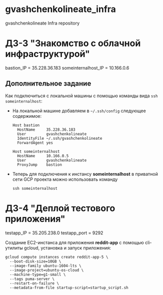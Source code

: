 # gvashchenkolineate_infra
gvashchenkolineate Infra repository


# ДЗ-3 "Знакомство с облачной инфраструктурой"

bastion_IP = 35.228.36.183
someinternalhost_IP = 10.166.0.6

## Дополнительное задание
Как подключиться с локальной машины с помощью команды вида `ssh someinternalhost`:

- На локальной машине добавляем в `~/.ssh/config` следующее содержимое:

    ```
    Host bastion
      HostName     35.228.36.183
      User         gvashchenkolineate
      IdentityFile ~/.ssh/gvashchenkolineate
      ForwardAgent yes

    Host someinternalhost
      HostName     10.166.0.5
      User         gvashchenkolineate
      ProxyJump    bastion
    ```
- Теперь для подключения к инстансу **someinternalhost** в приватной сети GCP проекта можно использовать команду
    ```
    ssh someinternalhost
    ```


# ДЗ-4 "Деплой тестового приложения"

testapp_IP = 35.205.238.0
testapp_port = 9292


Создание EC2-инстанса для приложения __reddit-app__ с помощью cli-утилиты gcloud,
установка и запуск приложения:
```
gcloud compute instances create reddit-app-5 \
  --boot-disk-size=10GB \
  --image-family ubuntu-1604-lts \
  --image-project=ubuntu-os-cloud \
  --machine-type=g1-small \
  --tags puma-server \
  --restart-on-failure \
  --metadata-from-file startup-script=startup_script.sh
```
